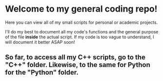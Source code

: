 # Welcome to my general coding repo!
Here you can view all of my small scripts for personal or academic projects. 

I'll do my best to document all my code's functions and the general purpose of the file **inside** the actual script.
If my code is too vague to understand, I will document it better ASAP soon!

## So far, to access all my C++ scripts, go to the "C++" folder. Likewise, to the same for Python for the "Python" folder.
